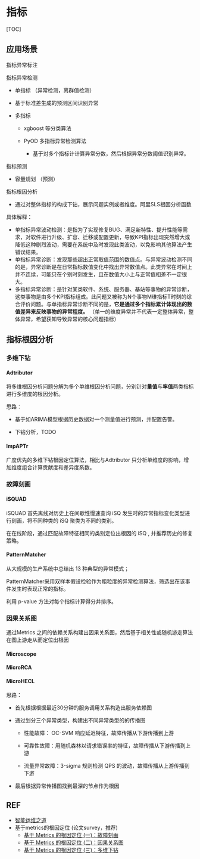 # 指标

[TOC]

## 应用场景

指标异常标注

指标异常检测

- 单指标 （异常检测，离群值检测）

- 基于标准差生成的预测区间识别异常

- 多指标
  
  - xgboost 等分类算法
  
  - PyOD 多指标异常检测算法
    
    - 基于对多个指标计计算异常分数，然后根据异常分数阈值识别异常。

指标预测

- 容量规划 （预测）

指标根因分析

- 通过对整体指标的构成下钻，展示问题实例或者维度。阿里SLS根因分析函数

具体解释：

- 单指标异常波动检测：是指为了实现修复BUG、满足新特性、提升性能等需求，对软件进行升级、扩容、迁移或配置更新，导致KPI指标出现突然增大或降低这种剧烈波动，需要在系统中及时发现此类波动，以免影响其他算法产生错误结果。
- 单指标异常诊断：发现那些超出正常取值范围的数值点。与异常波动检测不同的是，异常诊断是在日常指标数值变化中找出异常数值点。此类异常在时间上并不连续，可能只在个别时刻发生，且在数值大小上与正常值相差不一定很大。
- 多指标异常诊断：是针对某类软件、系统、服务器、基站等事物的异常诊断，这类事物是由多个KPI指标组成。此问题又被称为N个事物M维指标T时刻的综合评价问题。与单指标异常诊断不同的是，**它是通过多个指标累计体现出的数值差异来反映事物的异常程度。** （单一的维度异常并不代表一定整体异常，整体异常，希望获知导致异常的核心问题指标）

## 指标根因分析

### 多维下钻

#### Adtributor

将多维根因分析问题分解为多个单维根因分析问题，分别针对**量值**与**率值**两类指标进行多维度的根因分析。

思路：

- 基于如ARIMA模型根据历史数据对一个测量值进行预测，并配置告警。

- 下钻分析，TODO

#### ImpAPTr

广度优先的多维下钻根因定位算法，相比与Adtributor 只分析单维度的影响，增加维度组合计算贡献度和差异度系数。

### 故障刻画

#### iSQUAD

iSQUAD 首先离线对历史上在间歇性慢速查询 iSQ 发生时的异常指标变化类型进行刻画，将不同种类的 iSQ 聚类为不同的类别。

在在线阶段，通过匹配故障特征相同的类别定位出根因的 iSQ , 并推荐历史的修复策略。

#### PatternMatcher

从大规模的生产系统中总结出 13 种典型的异常模式；

PatternMatcher采用双样本假设检验作为粗粒度的异常检测算法，筛选出在该事件发生时表现正常的指标。

利用 p-value 方法对每个指标计算得分并排序。

### 因果关系图

通过Metrics 之间的依赖关系构建出因果关系图，然后基于相关性或随机游走算法在图上游走从而定位出根因

#### Microscope

#### MicroRCA

#### MicroHECL

思路：

- 首先根据根据最近30分钟的服务调用关系构造出服务依赖图

- 通过划分三个异常类型，构建出不同异常类型的的传播图
  
  - 性能故障： OC-SVM 响应延迟特征，故障传播从下游传播到上游
  
  - 可靠性故障：用随机森林以请求错误率的特征，故障传播从下游传播到上游
  
  - 流量异常故障：3-sigma 规则检测 QPS 的波动，故障传播从上游传播到下游

- 最后根据异常传播图找到最深的节点作为根因

## REF

- [智能运维之道](https://weread.qq.com/web/bookDetail/a75328f0813ab6da3g01279f)
- 基于metrics的根因定位 (论文survey，推荐)
  - [基于 Metrics 的根因定位 (一)：故障刻画](https://mp.weixin.qq.com/s?__biz=MzI5Mjc1NTcwNA==&mid=2247483712&idx=1&sn=f5d85933ccfab91d854bdeb03eefec2e)
  - [基于 Metrics 的根因定位 (二)：因果关系图](https://mp.weixin.qq.com/s?__biz=MzI5Mjc1NTcwNA==&mid=2247483734&idx=1&sn=0443ed6cbe13e5bf6d557186cf6edd56)
  - [基于 Metrics 的根因定位 (三)：多维下钻](https://mp.weixin.qq.com/s?__biz=MzI5Mjc1NTcwNA==&mid=2247483788&idx=1&sn=a934d21a2b505578d98a72c497d6be44)
